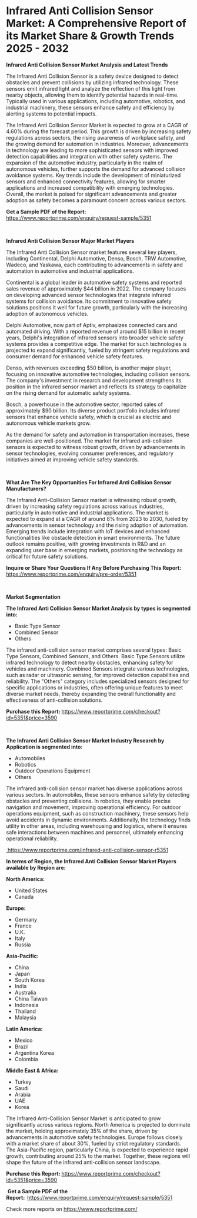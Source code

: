 <p><h1>Infrared Anti Collision Sensor Market: A Comprehensive Report of its Market Share & Growth Trends 2025 - 2032</h1></p><p><strong>Infrared Anti Collision Sensor Market Analysis and Latest Trends</strong></p>
<p><p>The Infrared Anti Collision Sensor is a safety device designed to detect obstacles and prevent collisions by utilizing infrared technology. These sensors emit infrared light and analyze the reflection of this light from nearby objects, allowing them to identify potential hazards in real-time. Typically used in various applications, including automotive, robotics, and industrial machinery, these sensors enhance safety and efficiency by alerting systems to potential impacts.</p><p>The Infrared Anti Collision Sensor Market is expected to grow at a CAGR of 4.60% during the forecast period. This growth is driven by increasing safety regulations across sectors, the rising awareness of workplace safety, and the growing demand for automation in industries. Moreover, advancements in technology are leading to more sophisticated sensors with improved detection capabilities and integration with other safety systems. The expansion of the automotive industry, particularly in the realm of autonomous vehicles, further supports the demand for advanced collision avoidance systems. Key trends include the development of miniaturized sensors and enhanced connectivity features, allowing for smarter applications and increased compatibility with emerging technologies. Overall, the market is poised for significant advancements and greater adoption as safety becomes a paramount concern across various sectors.</p></p>
<p><strong>Get a Sample PDF of the Report:&nbsp;</strong> <a href="https://www.reportprime.com/enquiry/request-sample/5351?utm_campaign=2994&utm_medium=2&utm_source=Github&utm_content=ia&utm_term=19032025&utm_id=infrared-anti-collision-sensor">https://www.reportprime.com/enquiry/request-sample/5351</a></p>
<p>&nbsp;</p>
<p><strong>Infrared Anti Collision Sensor Major Market Players</strong></p>
<p><p>The Infrared Anti Collision Sensor market features several key players, including Continental, Delphi Automotive, Denso, Bosch, TRW Automotive, Wadeco, and Yaskawa, each contributing to advancements in safety and automation in automotive and industrial applications.</p><p>Continental is a global leader in automotive safety systems and reported sales revenue of approximately $44 billion in 2022. The company focuses on developing advanced sensor technologies that integrate infrared systems for collision avoidance. Its commitment to innovative safety solutions positions it well for future growth, particularly with the increasing adoption of autonomous vehicles.</p><p>Delphi Automotive, now part of Aptiv, emphasizes connected cars and automated driving. With a reported revenue of around $15 billion in recent years, Delphi's integration of infrared sensors into broader vehicle safety systems provides a competitive edge. The market for such technologies is projected to expand significantly, fueled by stringent safety regulations and consumer demand for enhanced vehicle safety features.</p><p>Denso, with revenues exceeding $50 billion, is another major player, focusing on innovative automotive technologies, including collision sensors. The company's investment in research and development strengthens its position in the infrared sensor market and reflects its strategy to capitalize on the rising demand for automatic safety systems.</p><p>Bosch, a powerhouse in the automotive sector, reported sales of approximately $90 billion. Its diverse product portfolio includes infrared sensors that enhance vehicle safety, which is crucial as electric and autonomous vehicle markets grow.</p><p>As the demand for safety and automation in transportation increases, these companies are well-positioned. The market for infrared anti-collision sensors is expected to witness robust growth, driven by advancements in sensor technologies, evolving consumer preferences, and regulatory initiatives aimed at improving vehicle safety standards.</p></p>
<p>&nbsp;</p>
<p><strong>What Are The Key Opportunities For Infrared Anti Collision Sensor Manufacturers?</strong></p>
<p><p>The Infrared Anti-Collision Sensor market is witnessing robust growth, driven by increasing safety regulations across various industries, particularly in automotive and industrial applications. The market is expected to expand at a CAGR of around 8% from 2023 to 2030, fueled by advancements in sensor technology and the rising adoption of automation. Emerging trends include integration with IoT devices and enhanced functionalities like obstacle detection in smart environments. The future outlook remains positive, with growing investments in R&D and an expanding user base in emerging markets, positioning the technology as critical for future safety solutions.</p></p>
<p><strong>Inquire or Share Your Questions If Any Before Purchasing This Report:</strong> <a href="https://www.reportprime.com/enquiry/pre-order/5351?utm_campaign=2994&utm_medium=2&utm_source=Github&utm_content=ia&utm_term=19032025&utm_id=infrared-anti-collision-sensor">https://www.reportprime.com/enquiry/pre-order/5351</a></p>
<p>&nbsp;</p>
<p><strong>Market Segmentation</strong></p>
<p><strong>The Infrared Anti Collision Sensor Market Analysis by types is segmented into:</strong></p>
<p><ul><li>Basic Type Sensor</li><li>Combined Sensor</li><li>Others</li></ul></p>
<p><p>The infrared anti-collision sensor market comprises several types: Basic Type Sensors, Combined Sensors, and Others. Basic Type Sensors utilize infrared technology to detect nearby obstacles, enhancing safety for vehicles and machinery. Combined Sensors integrate various technologies, such as radar or ultrasonic sensing, for improved detection capabilities and reliability. The "Others" category includes specialized sensors designed for specific applications or industries, often offering unique features to meet diverse market needs, thereby expanding the overall functionality and effectiveness of anti-collision solutions.</p></p>
<p><strong>Purchase this Report:&nbsp;</strong><a href="https://www.reportprime.com/checkout?id=5351&price=3590&utm_campaign=2994&utm_medium=2&utm_source=Github&utm_content=ia&utm_term=19032025&utm_id=infrared-anti-collision-sensor">https://www.reportprime.com/checkout?id=5351&price=3590</a></p>
<p>&nbsp;</p>
<p><strong>The Infrared Anti Collision Sensor Market Industry Research by Application is segmented into:</strong></p>
<p><ul><li>Automobiles</li><li>Robotics</li><li>Outdoor Operations Equipment</li><li>Others</li></ul></p>
<p><p>The infrared anti-collision sensor market has diverse applications across various sectors. In automobiles, these sensors enhance safety by detecting obstacles and preventing collisions. In robotics, they enable precise navigation and movement, improving operational efficiency. For outdoor operations equipment, such as construction machinery, these sensors help avoid accidents in dynamic environments. Additionally, the technology finds utility in other areas, including warehousing and logistics, where it ensures safe interactions between machines and personnel, ultimately enhancing operational reliability.</p></p>
<p><a href="https://www.reportprime.com/infrared-anti-collision-sensor-r5351?utm_campaign=2994&utm_medium=2&utm_source=Github&utm_content=ia&utm_term=19032025&utm_id=infrared-anti-collision-sensor">&nbsp;https://www.reportprime.com/infrared-anti-collision-sensor-r5351</a></p>
<p><strong>In terms of Region, the Infrared Anti Collision Sensor Market Players available by Region are:</strong></p>
<p>
    <p> <strong> North America: </strong>
        <ul>
            <li>United States</li>
            <li>Canada</li>
        </ul>
        </p> 
    <p> <strong> Europe: </strong>
        <ul>
            <li>Germany</li>
            <li>France</li>
            <li>U.K.</li>
            <li>Italy</li>
            <li>Russia</li>
        </ul>
        </p> 
    <p> <strong> Asia-Pacific: </strong>
        <ul>
            <li>China</li>
            <li>Japan</li>
            <li>South Korea</li>
            <li>India</li>
            <li>Australia</li>
            <li>China Taiwan</li>
            <li>Indonesia</li>
            <li>Thailand</li>
            <li>Malaysia</li>
        </ul>
        </p> 
    <p> <strong> Latin America: </strong>
        <ul>
            <li>Mexico</li>
            <li>Brazil</li>
            <li>Argentina Korea</li>
            <li>Colombia</li>
        </ul>
        </p> 
    <p> <strong> Middle East & Africa: </strong>
        <ul>
            <li>Turkey</li>
            <li>Saudi</li>
            <li>Arabia</li>
            <li>UAE</li>
            <li>Korea</li>
        </ul>
    </p>
    </p>
<p><p>The Infrared Anti-Collision Sensor Market is anticipated to grow significantly across various regions. North America is projected to dominate the market, holding approximately 35% of the share, driven by advancements in automotive safety technologies. Europe follows closely with a market share of about 30%, fueled by strict regulatory standards. The Asia-Pacific region, particularly China, is expected to experience rapid growth, contributing around 25% to the market. Together, these regions will shape the future of the infrared anti-collision sensor landscape.</p></p>
<p><strong>Purchase this Report: </strong><a href="https://www.reportprime.com/checkout?id=5351&price=3590&utm_campaign=2994&utm_medium=2&utm_source=Github&utm_content=ia&utm_term=19032025&utm_id=infrared-anti-collision-sensor">https://www.reportprime.com/checkout?id=5351&price=3590</a></p>
<p>&nbsp;<strong>Get a Sample PDF of the Report:&nbsp;&nbsp;</strong><a href="https://www.reportprime.com/enquiry/request-sample/5351?utm_campaign=2994&utm_medium=2&utm_source=Github&utm_content=ia&utm_term=19032025&utm_id=infrared-anti-collision-sensor">https://www.reportprime.com/enquiry/request-sample/5351</a></p>
<p><strong></strong></p>
<p>Check more reports on <a href="https://www.reportprime.com/?utm_campaign=2994&utm_medium=2&utm_source=Github&utm_content=ia&utm_term=19032025&utm_id=infrared-anti-collision-sensor">https://www.reportprime.com/</a></p>